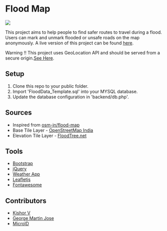 # Flood Map

![](https://raw.githubusercontent.com/kishorv06/flood-map/V2.0/Animation.gif)

This project aims to help people to find safer routes to travel during a flood. Users can mark and unmark flooded or unsafe roads on the map anonymously. A live version of this project can be found [here](https://www.microid.in/floodmap).

Warning !! This project uses GeoLocation API and should be served from a secure origin.[See Here](https://stackoverflow.com/questions/37835805/http-sites-does-not-detect-the-location-in-chrome-issue).

## Setup
1. Clone this repo to your public folder.
2. Import 'FloodData_Template.sql' into your MYSQL database.
3. Update the database configuration in 'backend/db.php'.

## Sources
* Inspired from [osm-in/flood-map](https://github.com/osm-in/flood-map)
* Base Tile Layer - [OpenStreetMap India](https://openstreetmap.in/)
* Elevation Tile Layer - [FloodTree.net](http://flood.firetree.net/)

## Tools
* [Bootstrap](https://getbootstrap.com/)
* [jQuery](https://jquery.com/)
* [Weather App](https://codepen.io/jorenrui/pen/Ozyxao?editors=1010)
* [Leafletjs](https://leafletjs.com)
* [Fontawesome](https://fontawesome.com)

## Contributors
* [Kishor V](https://krv.microid.in)
* [George Martin Jose](https://jgeorge97.microid.in)
* [MicroID](https://www.microid.in)
